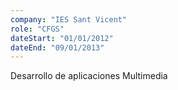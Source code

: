 ```yaml
---
company: "IES Sant Vicent"
role: "CFGS"
dateStart: "01/01/2012"
dateEnd: "09/01/2013"
---
```


Desarrollo de aplicaciones
Multimedia
